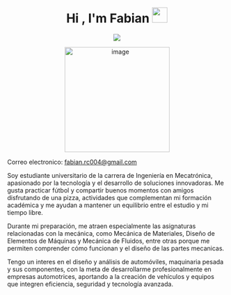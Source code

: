 <h1 align="center"><b>Hi , I'm Fabian </b><img src="https://media.giphy.com/media/hvRJCLFzcasrR4ia7z/giphy.gif" width="35"></h1>
<!--  -->
<p align="center">
 <a href="https://github.com/DenverCoder1/readme-typing-svg"><img src="https://readme-typing-svg.herokuapp.com?font=Time+New+Roman&color=cyan&size=25&center=true&vCenter=true&width=600&height=100&lines=UTEMITA..&hearts;"></a>
</p>

<p align="center">
<img width="241" height="241" alt="image" src="https://github.com/user-attachments/assets/c338b77f-66b8-4eed-bd62-f4430c63621d" />


Correo electronico: fabian.rc004@gmail.com

Soy estudiante universitario de la carrera de Ingeniería en Mecatrónica, apasionado por la tecnología y el desarrollo de soluciones innovadoras. Me gusta practicar fútbol y compartir buenos momentos con amigos disfrutando de una pizza, actividades que complementan mi formación académica y me ayudan a mantener un equilibrio entre el estudio y mi tiempo libre.

Durante mi preparación, me atraen especialmente las asignaturas relacionadas con la mecánica, como Mecánica de Materiales, Diseño de Elementos de Máquinas y Mecánica de Fluidos, entre otras porque me permiten comprender cómo funcionan y el diseño de las partes mecanicas.

Tengo un interes en el diseño y análisis de automóviles, maquinaria pesada y sus componentes, con la meta de desarrollarme profesionalmente en empresas automotrices, aportando a la creación de vehículos y equipos que integren eficiencia, seguridad y tecnología avanzada.

